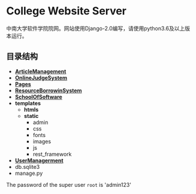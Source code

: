 # College Website Server
中南大学软件学院院网。网站使用Django-2.0编写，请使用python3.6及以上版本运行。  


## 目录结构
- [**ArticleManagement**](ArticleManagement/README.md)
- [**OnlineJudgeSystem**](OnlineJudgeSystem/README.md)
- [**Pages**](Pages/READEME.md)
- [**ResourceBorrowinSystem**](ResourceBorrowingSystem/README.md)
- [**SchoolOfSoftware**](SchoolOfSoftware/README.md)
- **templates**
    - **htmls**
    - **static**
        - admin
        - css
        - fonts
        - images
        - js
        - rest_framework
- [**UserManagerment**](UserManagement/README.md)
- db.sqlite3
- manage.py
  
The password of the super user `root` is 'admin123'